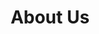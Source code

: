 ---
title: About Us
layout: about
draft: false
info: "Welcome to R&R International Trading, your trusted partner in global trade solutions. Headquartered in the bustling city of Beirut, we are a premier trading company with a strong presence in the international market. At R&R International Trading, we specialize in importing and exporting a diverse range of high-quality products to meet the evolving needs of our clients worldwide."
---